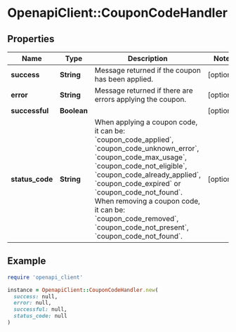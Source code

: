 # OpenapiClient::CouponCodeHandler

## Properties

| Name | Type | Description | Notes |
| ---- | ---- | ----------- | ----- |
| **success** | **String** | Message returned if the coupon has been applied. | [optional] |
| **error** | **String** | Message returned if there are errors applying the coupon. | [optional] |
| **successful** | **Boolean** |  | [optional] |
| **status_code** | **String** | When applying a coupon code, it can be: &#x60;coupon_code_applied&#x60;, &#x60;coupon_code_unknown_error&#x60;, &#x60;coupon_code_max_usage&#x60;, &#x60;coupon_code_not_eligible&#x60;, &#x60;coupon_code_already_applied&#x60;, &#x60;coupon_code_expired&#x60; or &#x60;coupon_code_not_found&#x60;.  When removing a coupon code, it can be: &#x60;coupon_code_removed&#x60;, &#x60;coupon_code_not_present&#x60;, &#x60;coupon_code_not_found&#x60;. | [optional] |

## Example

```ruby
require 'openapi_client'

instance = OpenapiClient::CouponCodeHandler.new(
  success: null,
  error: null,
  successful: null,
  status_code: null
)
```

